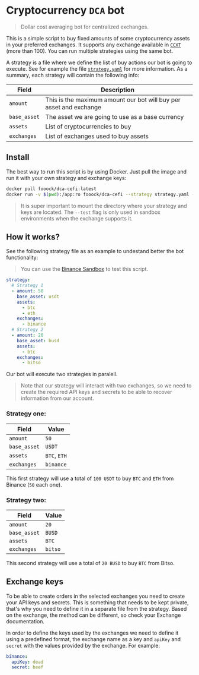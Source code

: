 # Cryptocurrency `DCA` bot

>Dollar cost averaging bot for centralized exchanges.

This is a simple script to buy fixed amounts of some cryptocurrency assets in your preferred
exchanges. It supports any exchange available in [`CCXT`](https://github.com/ccxt/ccxt) (more than 100). 
You can run multiple strategies using the same bot.

A strategy is a file where we define the list of buy actions our bot is going to execute. See for example
the file [`strategy.yaml`](strategy.yaml) for more information. As a summary, each strategy will 
contain the following info:

| Field        	| Description                                                        	|
|--------------	|--------------------------------------------------------------------	|
| `amount`     	| This is the maximum amount our bot will buy per asset and exchange 	|
| `base_asset` 	| The asset we are going to use as a base currency                   	|
| `assets`     	| List of cryptocurrencies to buy                                       |
| `exchanges`  	| List of exchanges used to buy assets                               	|

## Install

The best way to run this script is by using Docker. Just pull the image and run it with 
your own strategy and exchange keys:

```sh
docker pull fooock/dca-cefi:latest
docker run -v $(pwd):/app:ro fooock/dca-cefi --strategy strategy.yaml --keys keys.yaml --test
```

>It is super important to mount the directory where your strategy and keys are located.
>The `--test` flag is only used in sandbox environments when the exchange supports it.

## How it works?

See the following strategy file as an example to undestand better the bot functionality:

>You can use the [Binance Sandbox](https://testnet.binance.vision/) to test this script.

```yaml
strategy:
  # Strategy 1
  - amount: 50
    base_asset: usdt
    assets:
      - btc
      - eth
    exchanges:
      - binance
  # Strategy 2
  - amount: 20
    base_asset: busd
    assets:
      - btc
    exchanges:
      - bitso
```

Our bot will execute two strategies in paralell.

>Note that our strategy will interact with two exchanges, so we need to create the required API keys and
>secrets to be able to recover information from our account.

### Strategy one:

| Field        	| Value                                                        	|
|--------------	|--------------------------------------------------------------------	|
| `amount`     	| `50` 	|
| `base_asset` 	| `USDT`                   	|
| `assets`     	| `BTC`, `ETH`                                       |
| `exchanges`  	| `binance`                              	|

This first strategy will use a total of `100 USDT` to buy `BTC` and `ETH` from Binance (`50` each one).

### Strategy two:

| Field        	| Value                                                        	|
|--------------	|--------------------------------------------------------------------	|
| `amount`     	| `20` 	|
| `base_asset` 	| `BUSD`                   	|
| `assets`     	| `BTC`                                       |
| `exchanges`  	| `bitso`                              	|

This second strategy will use a total of `20 BUSD` to buy `BTC` from Bitso. 

## Exchange keys

To be able to create orders in the selected exchanges you need to create your API keys and secrets. This
is something that needs to be kept private, that's why you need to define it in a separate file from the strategy.
Based on the exchange, the method can be different, so check your Exchange documentation.

In order to define the keys used by the exchanges we need to define it using a predefined format, the
exchange name as a key and `apiKey` and `secret` with the values provided by the exchange. For example:

```yaml
binance:
  apiKey: dead
  secret: beef
```
